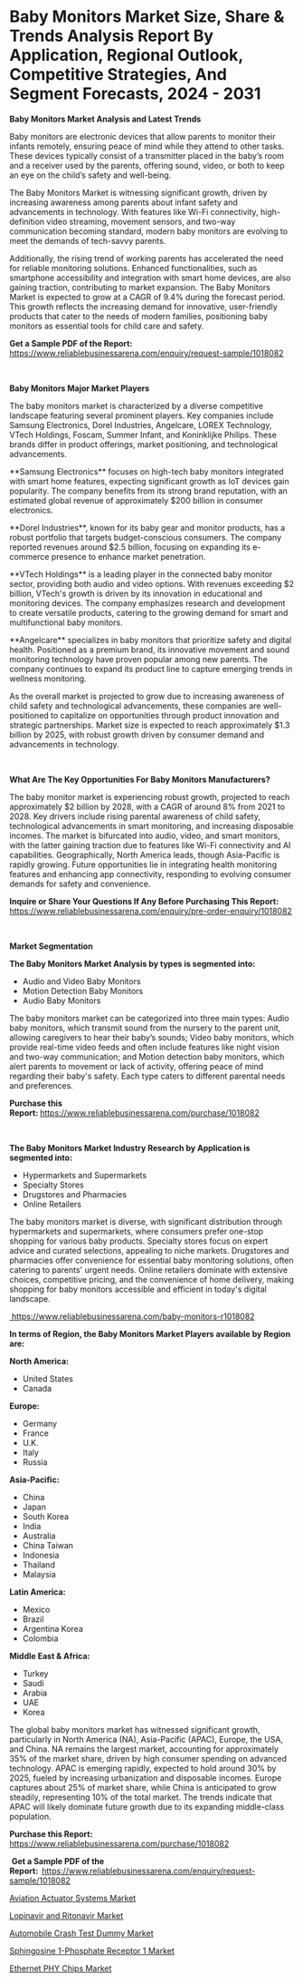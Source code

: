 <p><h1>Baby Monitors Market Size, Share & Trends Analysis Report By Application, Regional Outlook, Competitive Strategies, And Segment Forecasts, 2024 - 2031</h1></p><p><strong>Baby Monitors Market Analysis and Latest Trends</strong></p>
<p><p>Baby monitors are electronic devices that allow parents to monitor their infants remotely, ensuring peace of mind while they attend to other tasks. These devices typically consist of a transmitter placed in the baby’s room and a receiver used by the parents, offering sound, video, or both to keep an eye on the child’s safety and well-being.</p><p>The Baby Monitors Market is witnessing significant growth, driven by increasing awareness among parents about infant safety and advancements in technology. With features like Wi-Fi connectivity, high-definition video streaming, movement sensors, and two-way communication becoming standard, modern baby monitors are evolving to meet the demands of tech-savvy parents. </p><p>Additionally, the rising trend of working parents has accelerated the need for reliable monitoring solutions. Enhanced functionalities, such as smartphone accessibility and integration with smart home devices, are also gaining traction, contributing to market expansion. The Baby Monitors Market is expected to grow at a CAGR of 9.4% during the forecast period. This growth reflects the increasing demand for innovative, user-friendly products that cater to the needs of modern families, positioning baby monitors as essential tools for child care and safety.</p></p>
<p><strong>Get a Sample PDF of the Report:&nbsp;</strong> <a href="https://www.reliablebusinessarena.com/enquiry/request-sample/1018082?utm_campaign=1420&utm_medium=2&utm_source=Github&utm_content=ia&utm_term=04122024&utm_id=baby-monitors">https://www.reliablebusinessarena.com/enquiry/request-sample/1018082</a></p>
<p>&nbsp;</p>
<p><strong>Baby Monitors Major Market Players</strong></p>
<p><p>The baby monitors market is characterized by a diverse competitive landscape featuring several prominent players. Key companies include Samsung Electronics, Dorel Industries, Angelcare, LOREX Technology, VTech Holdings, Foscam, Summer Infant, and Koninklijke Philips. These brands differ in product offerings, market positioning, and technological advancements.</p><p>**Samsung Electronics** focuses on high-tech baby monitors integrated with smart home features, expecting significant growth as IoT devices gain popularity. The company benefits from its strong brand reputation, with an estimated global revenue of approximately $200 billion in consumer electronics.</p><p>**Dorel Industries**, known for its baby gear and monitor products, has a robust portfolio that targets budget-conscious consumers. The company reported revenues around $2.5 billion, focusing on expanding its e-commerce presence to enhance market penetration.</p><p>**VTech Holdings** is a leading player in the connected baby monitor sector, providing both audio and video options. With revenues exceeding $2 billion, VTech's growth is driven by its innovation in educational and monitoring devices. The company emphasizes research and development to create versatile products, catering to the growing demand for smart and multifunctional baby monitors.</p><p>**Angelcare** specializes in baby monitors that prioritize safety and digital health. Positioned as a premium brand, its innovative movement and sound monitoring technology have proven popular among new parents. The company continues to expand its product line to capture emerging trends in wellness monitoring.</p><p>As the overall market is projected to grow due to increasing awareness of child safety and technological advancements, these companies are well-positioned to capitalize on opportunities through product innovation and strategic partnerships. Market size is expected to reach approximately $1.3 billion by 2025, with robust growth driven by consumer demand and advancements in technology.</p></p>
<p>&nbsp;</p>
<p><strong>What Are The Key Opportunities For Baby Monitors Manufacturers?</strong></p>
<p><p>The baby monitor market is experiencing robust growth, projected to reach approximately $2 billion by 2028, with a CAGR of around 8% from 2021 to 2028. Key drivers include rising parental awareness of child safety, technological advancements in smart monitoring, and increasing disposable incomes. The market is bifurcated into audio, video, and smart monitors, with the latter gaining traction due to features like Wi-Fi connectivity and AI capabilities. Geographically, North America leads, though Asia-Pacific is rapidly growing. Future opportunities lie in integrating health monitoring features and enhancing app connectivity, responding to evolving consumer demands for safety and convenience.</p></p>
<p><strong>Inquire or Share Your Questions If Any Before Purchasing This Report:</strong> <a href="https://www.reliablebusinessarena.com/enquiry/pre-order-enquiry/1018082?utm_campaign=1420&utm_medium=2&utm_source=Github&utm_content=ia&utm_term=04122024&utm_id=baby-monitors">https://www.reliablebusinessarena.com/enquiry/pre-order-enquiry/1018082</a></p>
<p>&nbsp;</p>
<p><strong>Market Segmentation</strong></p>
<p><strong>The Baby Monitors Market Analysis by types is segmented into:</strong></p>
<p><ul><li>Audio and Video Baby Monitors</li><li>Motion Detection Baby Monitors</li><li>Audio Baby Monitors</li></ul></p>
<p><p>The baby monitors market can be categorized into three main types: Audio baby monitors, which transmit sound from the nursery to the parent unit, allowing caregivers to hear their baby’s sounds; Video baby monitors, which provide real-time video feeds and often include features like night vision and two-way communication; and Motion detection baby monitors, which alert parents to movement or lack of activity, offering peace of mind regarding their baby's safety. Each type caters to different parental needs and preferences.</p></p>
<p><strong>Purchase this Report:&nbsp;</strong><a href="https://www.reliablebusinessarena.com/purchase/1018082?utm_campaign=1420&utm_medium=2&utm_source=Github&utm_content=ia&utm_term=04122024&utm_id=baby-monitors">https://www.reliablebusinessarena.com/purchase/1018082</a></p>
<p>&nbsp;</p>
<p><strong>The Baby Monitors Market Industry Research by Application is segmented into:</strong></p>
<p><ul><li>Hypermarkets and Supermarkets</li><li>Specialty Stores</li><li>Drugstores and Pharmacies</li><li>Online Retailers</li></ul></p>
<p><p>The baby monitors market is diverse, with significant distribution through hypermarkets and supermarkets, where consumers prefer one-stop shopping for various baby products. Specialty stores focus on expert advice and curated selections, appealing to niche markets. Drugstores and pharmacies offer convenience for essential baby monitoring solutions, often catering to parents' urgent needs. Online retailers dominate with extensive choices, competitive pricing, and the convenience of home delivery, making shopping for baby monitors accessible and efficient in today's digital landscape.</p></p>
<p><a href="https://www.reliablebusinessarena.com/baby-monitors-r1018082?utm_campaign=1420&utm_medium=2&utm_source=Github&utm_content=ia&utm_term=04122024&utm_id=baby-monitors">&nbsp;https://www.reliablebusinessarena.com/baby-monitors-r1018082</a></p>
<p><strong>In terms of Region, the Baby Monitors Market Players available by Region are:</strong></p>
<p>
    <p> <strong> North America: </strong>
        <ul>
            <li>United States</li>
            <li>Canada</li>
        </ul>
        </p> 
    <p> <strong> Europe: </strong>
        <ul>
            <li>Germany</li>
            <li>France</li>
            <li>U.K.</li>
            <li>Italy</li>
            <li>Russia</li>
        </ul>
        </p> 
    <p> <strong> Asia-Pacific: </strong>
        <ul>
            <li>China</li>
            <li>Japan</li>
            <li>South Korea</li>
            <li>India</li>
            <li>Australia</li>
            <li>China Taiwan</li>
            <li>Indonesia</li>
            <li>Thailand</li>
            <li>Malaysia</li>
        </ul>
        </p> 
    <p> <strong> Latin America: </strong>
        <ul>
            <li>Mexico</li>
            <li>Brazil</li>
            <li>Argentina Korea</li>
            <li>Colombia</li>
        </ul>
        </p> 
    <p> <strong> Middle East & Africa: </strong>
        <ul>
            <li>Turkey</li>
            <li>Saudi</li>
            <li>Arabia</li>
            <li>UAE</li>
            <li>Korea</li>
        </ul>
    </p>
    </p>
<p><p>The global baby monitors market has witnessed significant growth, particularly in North America (NA), Asia-Pacific (APAC), Europe, the USA, and China. NA remains the largest market, accounting for approximately 35% of the market share, driven by high consumer spending on advanced technology. APAC is emerging rapidly, expected to hold around 30% by 2025, fueled by increasing urbanization and disposable incomes. Europe captures about 25% of market share, while China is anticipated to grow steadily, representing 10% of the total market. The trends indicate that APAC will likely dominate future growth due to its expanding middle-class population.</p></p>
<p><strong>Purchase this Report: </strong><a href="https://www.reliablebusinessarena.com/purchase/1018082?utm_campaign=1420&utm_medium=2&utm_source=Github&utm_content=ia&utm_term=04122024&utm_id=baby-monitors">https://www.reliablebusinessarena.com/purchase/1018082</a></p>
<p>&nbsp;<strong>Get a Sample PDF of the Report:&nbsp;&nbsp;</strong><a href="https://www.reliablebusinessarena.com/enquiry/request-sample/1018082?utm_campaign=1420&utm_medium=2&utm_source=Github&utm_content=ia&utm_term=04122024&utm_id=baby-monitors">https://www.reliablebusinessarena.com/enquiry/request-sample/1018082</a></p>
<p><strong></strong></p>
<p><p><a href="https://github.com/castoriffic/Market-Research-Report-List-5/blob/main/aviation-actuator-systems-market.md?utm_campaign=1420&utm_medium=2&utm_source=Github&utm_content=ia&utm_term=04122024&utm_id=baby-monitors">Aviation Actuator Systems Market</a></p><p><a href="https://www.linkedin.com/pulse/comprehensive-lopinavir-ritonavir-market-analysis-sales-channel-lz96e?utm_campaign=1420&utm_medium=2&utm_source=Github&utm_content=ia&utm_term=04122024&utm_id=baby-monitors">Lopinavir and Ritonavir Market</a></p><p><a href="https://issuu.com/reportprime-2/docs/automobile-crash-test-dummy-market-size-2030.pptx?utm_campaign=1420&utm_medium=2&utm_source=Github&utm_content=ia&utm_term=04122024&utm_id=baby-monitors">Automobile Crash Test Dummy Market</a></p><p><a href="https://github.com/darenph8er/Market-Research-Report-List-1/blob/main/sphingosine-1-phosphate-receptor-1-market.md?utm_campaign=1420&utm_medium=2&utm_source=Github&utm_content=ia&utm_term=04122024&utm_id=baby-monitors">Sphingosine 1-Phosphate Receptor 1 Market</a></p><p><a href="https://issuu.com/reportprime-2/docs/ethernet-phy-chips-market-size-2030.pptx?utm_campaign=1420&utm_medium=2&utm_source=Github&utm_content=ia&utm_term=04122024&utm_id=baby-monitors">Ethernet PHY Chips Market</a></p></p>